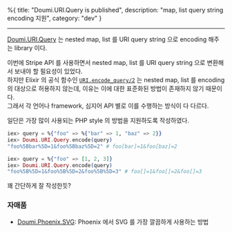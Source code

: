 %{
title: "Doumi.URI.Query is published",
description: "map, list query string encoding 지원",
category: "dev"
}

---

[Doumi.URI.Query] 는 nested map, list 를 URI query string 으로 encoding 해주는 library 이다.

이번에 Stripe API 를 사용하면서 nested map, list 를 URI query string 으로 변환해서 보내야 할 필요성이 있었다.  
하지만 Elixir 의 공식 함수인 [`URI.encode_query/2`](https://hexdocs.pm/elixir/1.14.2/URI.html#encode_query/2) 는 nested map, list 를 encoding 의 대상으로 허용하지 않는데, 이유는 이에 대한 표준화된 방법이 존재하지 않기 때문이다.  
그래서 각 언어나 framework, 심지어 API 별로 이를 수행하는 방식이 다 다르다.

일단은 가장 많이 사용되는 PHP style 의 방법을 지원하도록 작성하였다.

```elixir
iex> query = %{"foo" => %{"bar" => 1, "baz" => 2}}
iex> Doumi.URI.Query.encode(query)
"foo%5Bbar%5D=1&foo%5Bbaz%5D=2" # foo[bar]=1&foo[baz]=2

iex> query = %{"foo" => [1, 2, 3]}
iex> Doumi.URI.Query.encode(query)
"foo%5B%5D=1&foo%5B%5D=2&foo%5B%5D=3" # foo[]=1&foo[]=2&foo[]=3
```

꽤 간단하게 잘 작성한듯?

### 자매품

- [Doumi.Phoenix.SVG](https://json.media/blog/doumi_phoenix_svg_is_published): Phoenix 에서 SVG 를 가장 깔끔하게 사용하는 방법

[Doumi.URI.Query]: https://github.com/nallwhy/doumi_uri_query

